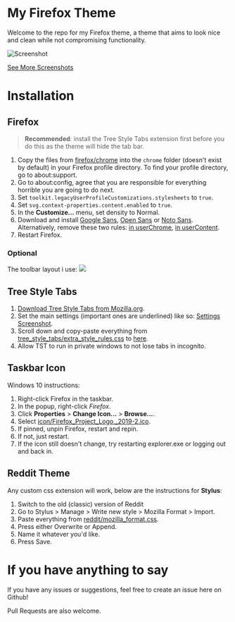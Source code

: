 # My Firefox Theme
 
Welcome to the repo for my Firefox theme, a theme that aims to look nice and clean while not compromising functionality.

![Screenshot](https://raw.githubusercontent.com/not-holar/my_firefox_theme/master/screenshots/screenshot.png)

[See More Screenshots](SCREENSHOTS.md)

# Installation

## Firefox

> **Recommended**: install the Tree Style Tabs extension first before you do this as the theme will hide the tab bar.

1. Copy the files from [firefox/chrome](firefox/chrome) into the ```chrome``` folder (doesn't exist by default) in your Firefox profile directory. To find your profile directory, go to about:support.
2. Go to about:config, agree that you are responsible for everything horrible you are going to do next.
3. Set ```toolkit.legacyUserProfileCustomizations.stylesheets``` to ```true```.
4. Set ```svg.context-properties.content.enabled``` to ```true```.
5. In the **Customize...** menu, set density to Normal.
6. Download and install [Google Sans](https://www.google.com/search?q=Google+Sans), [Open Sans](https://www.google.com/search?q=Open+Sans) or [Noto Sans](https://www.google.com/search?q=Noto+Sans). Alternatively, remove these two rules: [in userChrome](https://github.com/not-holar/my_firefox_theme/blob/7a2d0e4ec371a283d10a42515422af001ba5b18d/firefox/chrome/userChrome.css#L1-L5), [in userContent](https://github.com/not-holar/my_firefox_theme/blob/7a2d0e4ec371a283d10a42515422af001ba5b18d/firefox/chrome/userContent.css#L7-L9).
7. Restart Firefox.

### Optional

The toolbar layout i use:
![](https://raw.githubusercontent.com/not-holar/my_firefox_theme/master/firefox/toolbar_layout.png)

## Tree Style Tabs

1. [Download Tree Style Tabs from Mozilla.org](https://addons.mozilla.org/en-US/firefox/addon/tree-style-tab/).
2. Set the main settings (important ones are underlined) like so: [Settings Screenshot](https://raw.githubusercontent.com/not-holar/my_firefox_theme/master/tree_style_tabs/settings.png).
3. Scroll down and copy-paste everything from [tree_style_tabs/extra_style_rules.css](tree_style_tabs/extra_style_rules.css) to [here](https://raw.githubusercontent.com/not-holar/my_firefox_theme/master/tree_style_tabs/put_css_here.png).
4. Allow TST to run in private windows to not lose tabs in incognito.

## Taskbar Icon

Windows 10 instructions:
1. Right-click Firefox in the taskbar.
2. In the popup, right-click *Firefox*.
3. Click **Properties** > **Change Icon...** > **Browse...**.
4. Select [icon/Firefox_Project_Logo,_2019-2.ico](icon/Firefox_Project_Logo,_2019-2.ico).
5. If pinned, unpin Firefox, restart and repin.
6. If not, just restart.
7. If the icon still doesn't change, try restarting explorer.exe or logging out and back in.

## Reddit Theme

Any custom css extension will work, below are the instructions for **Stylus**:

1. Switch to the old (classic) version of Reddit
2. Go to Stylus > Manage > Write new style > Mozilla Format > Import.
3. Paste everything from [reddit/mozilla_format.css](reddit/mozilla_format.css).
4. Press either Overwrite or Append.
5. Name it whatever you'd like.
6. Press Save.

# If you have anything to say

If you have any issues or suggestions, feel free to create an issue here on Github!

Pull Requests are also welcome.
